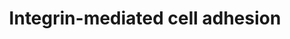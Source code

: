 ---
annotations:
- type: Pathway Ontology
  value: integrin mediated signaling pathway
authors:
- MaintBot
- Thomas
- Ddigles
- L Dupuis
description: 'Integrins are receptors that mediate attachment between a cell and the
  tissues surrounding it, which may be other cells or the extracellular matrix (ECM).
  They also play a role in cell signaling and thereby define cellular shape, mobility,
  and regulate the cell cycle.  Source: [[wikipedia:Integrins|Wikipedia]]'
last-edited: 2020-03-18
organisms:
- Gallus gallus
redirect_from:
- /index.php/Pathway:WP832
- /instance/WP832
schema-jsonld:
- '@context': https://schema.org/
  '@id': https://wikipathways.github.io/pathways/WP832.html
  '@type': Dataset
  creator:
    '@type': Organization
    name: WikiPathways
  description: 'Integrins are receptors that mediate attachment between a cell and
    the tissues surrounding it, which may be other cells or the extracellular matrix
    (ECM). They also play a role in cell signaling and thereby define cellular shape,
    mobility, and regulate the cell cycle.  Source: [[wikipedia:Integrins|Wikipedia]]'
  keywords:
  - MYO-P
  - ITGA7
  - MAPK7
  - RHO
  - CRK
  - PAK6
  - CAV3
  - MYLK2
  - RCJMB04_36h7
  - MAPK12
  - RAC1
  - MYO
  - ITGA6
  - ITGB7
  - CAPNS1
  - AKT2
  - RAP1A
  - SEPP1
  - PAK2
  - ROCK1
  - CSK
  - AKT1
  - CAPN5
  - PDPK1
  - RAC3
  - CAPN2
  - ARAF
  - CAV2
  - PXN
  - VASP
  - PIK3R2
  - PTK2
  - CAV1
  - ACTN
  - ITGAV
  - AKT3
  - PAK1
  - ITGAX
  - RAP1B
  - ITGB1
  - PAK3
  - ITGAD
  - ITGB8
  - MAPK10
  - ZYX
  - MAP2K2
  - CAPN9
  - MAPK4
  - CAPN7
  - ITGA9
  - ITGA3
  - ITGB4
  - PAK4
  - BRAF
  - MAPK1
  - ROCK2
  - CDC42
  - ITGAE
  - ARHGEF7
  - CAPN11
  - TLN1
  - GRB2
  - ITGA10
  - RCJMB04_5i17
  - DOCK1
  - BCAR1
  - ITGAM
  - p110
  - SHC3
  - RAC2
  - TNS1
  - ITGB3
  - VAV2
  - ITGA4
  - ITGA2
  - ILK
  - FYN
  - HRAS
  - ITGA8
  - MAP2K1
  - GIT2
  - ITGAL
  - SORBS1
  - VCL
  - SRC
  - ITGA11
  - RAPGEF1
  - RAF1
  - CAPN6
  - ITGA1
  - ITGB2
  - CAPN1
  - MAP2K6
  - RCJMB04_8f10
  - PI5K
  - CAPN3
  - ITGB5
  - ITGA2B
  - SHC1
  - SOS1
  - CAPN10
  - ITGA5
  - VAV3
  - ITGB6
  license: CC0
  name: Integrin-mediated cell adhesion
seo: CreativeWork
title: Integrin-mediated cell adhesion
wpid: WP832
---
